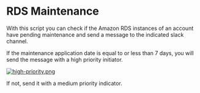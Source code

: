 # RDS Maintenance
With this script you can check if the Amazon RDS instances of an account have pending maintenance and send a message to the indicated slack channel.

If the maintenance application date is equal to or less than 7 days, you will send the message with a high priority initiator.

[![high-priority.png](https://i.postimg.cc/PxPQXWD7/high-priority.png)](https://postimg.cc/ftQ950B7)

If not, send it with a medium priority indicator.

